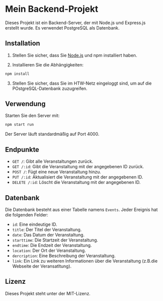# Mein Backend-Projekt

Dieses Projekt ist ein Backend-Server, der mit Node.js und Express.js erstellt wurde. Es verwendet PostgreSQL als Datenbank.

## Installation

1. Stellen Sie sicher, dass Sie [Node.js](https://nodejs.org/) und npm installiert haben.

2. Installieren Sie die Abhängigkeiten:

```bash
npm install
```

3. Stellen Sie sicher, dass Sie im HTW-Netz eingeloggt sind, um auf die POstgreSQL-Datenbank zuzugreifen.

## Verwendung

Starten Sie den Server mit:

```bash
npm start run
```

Der Server läuft standardmäßig auf Port 4000.

## Endpunkte

- `GET /`: Gibt alle Veranstaltungen zurück.
- `GET /:id`: Gibt die Veranstaltung mit der angegebenen ID zurück.
- `POST /`: Fügt eine neue Veranstaltung hinzu.
- `PUT /:id`: Aktualisiert die Veranstaltung mit der angegebenen ID.
- `DELETE /:id`: Löscht die Veranstaltung mit der angegebenen ID.

## Datenbank

Die Datenbank besteht aus einer Tabelle namens `Events`. Jeder Ereignis hat die folgenden Felder:

- `id`: Eine eindeutige ID.
- `title`: Der Titel der Veranstaltung.
- `date`: Das Datum der Veranstaltung.
- `starttime`: Die Startzeit der Veranstaltung.
- `endtime`: Die Endzeit der Veranstaltung.
- `location`: Der Ort der Veranstaltung.
- `dercription`: Eine Beschreibung der Veranstaltung.
- `link`: Ein Link zu weiteren Informationen über die Veranstaltung (z.B.die Webseite der Veransatltung).

## Lizenz

Dieses Projekt steht unter der MIT-Lizenz.
